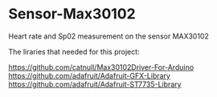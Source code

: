 # Sensor-Max30102
Heart rate and Sp02 measurement on the sensor MAX30102

The liraries that needed for this project:

https://github.com/catnull/Max30102Driver-For-Arduino
https://github.com/adafruit/Adafruit-GFX-Library
https://github.com/adafruit/Adafruit-ST7735-Library



